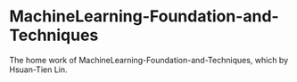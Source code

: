 # MachineLearning-Foundation-and-Techniques
The home work of MachineLearning-Foundation-and-Techniques, which by Hsuan-Tien Lin.
